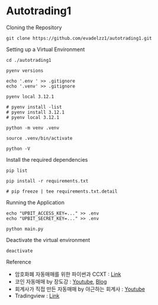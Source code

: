 # Autotrading1

Cloning the Repository

    git clone https://github.com/evadelzz1/autotrading1.git

Setting up a Virtual Environment

    cd ./autotrading1

    pyenv versions

    echo '.env ' >> .gitignore
    echo '.venv' >> .gitignore

    pyenv local 3.12.1

    # pyenv install -list
    # pyenv install 3.12.1
    # pyenv local 3.12.1

    python -m venv .venv

    source .venv/bin/activate

    python -V

Install the required dependencies

    pip list

    pip install -r requirements.txt

    # pip freeze | tee requirements.txt.detail

Running the Application

    echo "UPBIT_ACCESS_KEY=..." >> .env
    echo "UPBIT_SECRET_KEY=..." >> .env

    python main.py

Deactivate the virtual environment

    deactivate

Reference
- 암호화폐 자동매매를 위한 파이썬과 CCXT : [Link](https://wikidocs.net/book/8616)
- 코인 자동매매 by 장도강 : [Youtube](https://www.youtube.com/watch?v=ktnZeL-gWw4), [Blog](https://velog.io/@jack_intheboxx/autotradingbasic2)
- 회계사가 직접 만든 자동매매 by 야근하는 회계사 : [Youtube](https://www.youtube.com/watch?v=jgdriEmharc)
- Tradingview : [Link](https://kr.tradingview.com/pricing/)

